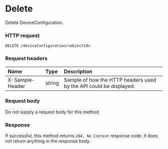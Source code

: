 # Delete

Delete DeviceConfiguration.
### HTTP request
```http
DELETE /deviceConfiguration/<objectId>

```
### Request headers
| Name       | Type | Description|
|:---------------|:--------|:----------|
| X-Sample-Header  | string  | Sample of how the HTTP headers used by the API could be displayed.|

### Request body
Do not supply a request body for this method.


### Response
If successful, this method returns `204, No Content` response code. It does not return anything in the response body.


<!-- uuid: 76d6c1c7-c329-4a27-b87c-432fb5bd7df9
2015-10-09 17:20:41 UTC -->
